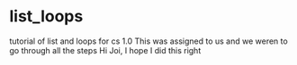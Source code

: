 # list_loops
tutorial of list and loops for cs 1.0
This was assigned to us and we weren to go through all the steps 
Hi Joi, I hope I did this right
